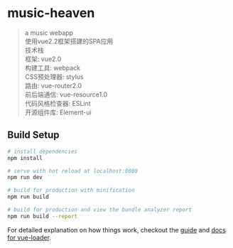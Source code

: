 # music-heaven

> a music webapp  
> 使用vue2.2框架搭建的SPA应用  
> 技术栈  
> 框架: vue2.0  
> 构建工具: webpack  
> CSS预处理器: stylus  
> 路由: vue-router2.0  
> 前后端通信: vue-resource1.0  
> 代码风格检查器: ESLint  
> 开源组件库: Element-ui

## Build Setup

``` bash
# install dependencies
npm install

# serve with hot reload at localhost:8080
npm run dev

# build for production with minification
npm run build

# build for production and view the bundle analyzer report
npm run build --report
```

For detailed explanation on how things work, checkout the [guide](http://vuejs-templates.github.io/webpack/) and [docs for vue-loader](http://vuejs.github.io/vue-loader).
